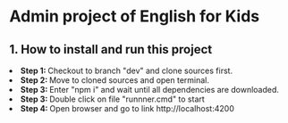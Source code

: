 # Admin project of English for Kids

## 1. How to install and run this project

<li><b>Step 1: </b>Checkout to branch "dev" and clone sources first.</li>
<li><b>Step 2: </b>Move to cloned sources and open terminal.</li>
<li><b>Step 3: </b>Enter "npm i" and wait until all dependencies are downloaded.</li>
<li><b>Step 3: </b>Double click on file "runnner.cmd" to start</li>
<li><b>Step 4: </b>Open browser and go to link http://localhost:4200</li>

</br>
